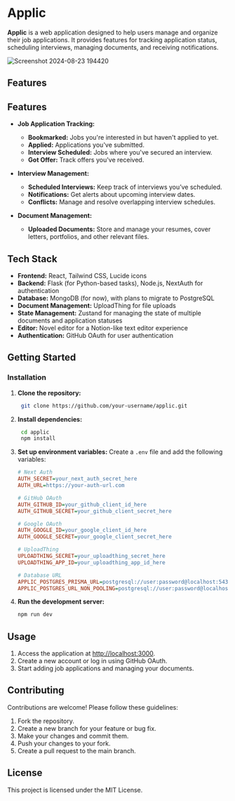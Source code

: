# Applic

**Applic** is a web application designed to help users manage and organize their job applications. It provides features for tracking application status, scheduling interviews, managing documents, and receiving notifications.

![Screenshot 2024-08-23 194420](https://github.com/user-attachments/assets/d623127a-61ea-4512-aeef-8547250bd89f)

## Features

## Features

- **Job Application Tracking:**
    - **Bookmarked:** Jobs you're interested in but haven't applied to yet.
    - **Applied:** Applications you've submitted.
    - **Interview Scheduled:** Jobs where you've secured an interview.
    - **Got Offer:** Track offers you've received.

- **Interview Management:**
    - **Scheduled Interviews:** Keep track of interviews you’ve scheduled.
    - **Notifications:** Get alerts about upcoming interview dates.
    - **Conflicts:** Manage and resolve overlapping interview schedules.

- **Document Management:**
    - **Uploaded Documents:** Store and manage your resumes, cover letters, portfolios, and other relevant files.


## Tech Stack

-   **Frontend:** React, Tailwind CSS, Lucide icons
-   **Backend:** Flask (for Python-based tasks), Node.js, NextAuth for authentication
-   **Database:** MongoDB (for now), with plans to migrate to PostgreSQL
-   **Document Management:** UploadThing for file uploads
-   **State Management:** Zustand for managing the state of multiple documents and application statuses
-   **Editor:** Novel editor for a Notion-like text editor experience
-   **Authentication:** GitHub OAuth for user authentication

## Getting Started

### Installation

1. **Clone the repository:**
    ```bash
     git clone https://github.com/your-username/applic.git
    ```
2. **Install dependencies:**
    ```bash
     cd applic
     npm install

    ```
3. **Set up environment variables:** Create a `.env` file and add the following variables:

    ```ini
    # Next Auth
    AUTH_SECRET=your_next_auth_secret_here
    AUTH_URL=https://your-auth-url.com

    # GitHub OAuth
    AUTH_GITHUB_ID=your_github_client_id_here
    AUTH_GITHUB_SECRET=your_github_client_secret_here

    # Google OAuth
    AUTH_GOOGLE_ID=your_google_client_id_here
    AUTH_GOOGLE_SECRET=your_google_client_secret_here

    # UploadThing
    UPLOADTHING_SECRET=your_uploadthing_secret_here
    UPLOADTHING_APP_ID=your_uploadthing_app_id_here

    # Database URL
    APPLIC_POSTGRES_PRISMA_URL=postgresql://user:password@localhost:5432/db
    APPLIC_POSTGRES_URL_NON_POOLING=postgresql://user:password@localhost:5432/db_non_pooling

    ```

4. **Run the development server:**
    ```bash
    npm run dev

    ```

## Usage

1. Access the application at [http://localhost:3000](http://localhost:3000).
2. Create a new account or log in using GitHub OAuth.
3. Start adding job applications and managing your documents.

## Contributing

Contributions are welcome! Please follow these guidelines:

1. Fork the repository.
2. Create a new branch for your feature or bug fix.
3. Make your changes and commit them.
4. Push your changes to your fork.
5. Create a pull request to the main branch.

## License

This project is licensed under the MIT License.
